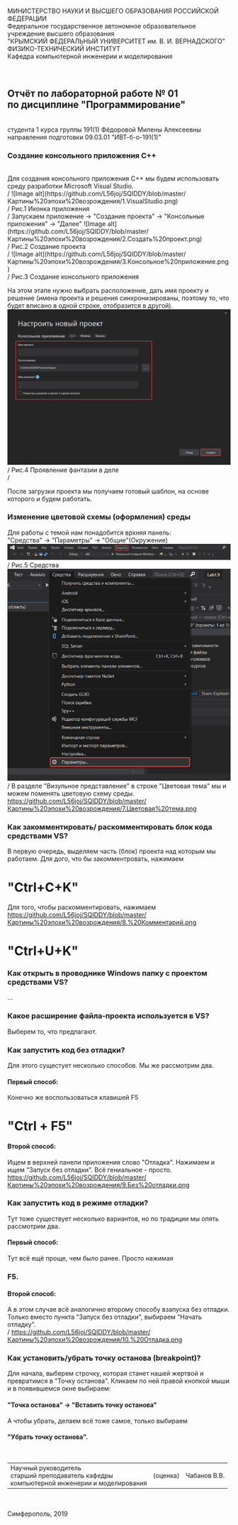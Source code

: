 МИНИСТЕРСТВО НАУКИ  И ВЫСШЕГО ОБРАЗОВАНИЯ РОССИЙСКОЙ ФЕДЕРАЦИИ  
Федеральное государственное автономное образовательное учреждение высшего образования  
"КРЫМСКИЙ ФЕДЕРАЛЬНЫЙ УНИВЕРСИТЕТ им. В. И. ВЕРНАДСКОГО"  
ФИЗИКО-ТЕХНИЧЕСКИЙ ИНСТИТУТ  
Кафедра компьютерной инженерии и моделирования
<br/><br/>
​
## Отчёт по лабораторной работе № 01<br/> по дисциплине "Программирование"
<br/>
​
студента 1 курса группы 191(1)  
Фёдоровой Милены Алексеевны  
направления подготовки 09.03.01 "ИВТ-б-о-191(1)"  
<br/>

### Создание консольного приложения С++
<br/>
Для создания консольного приложения С++ мы будем использовать среду разработки Microsoft Visual Studio.
<br>/
![Image alt](https://github.com/L56joj/SQIDDY/blob/master/Картины%20эпохи%20возрождения/1.VisualStudio.png)
<br>/
Рис.1 Иконка приложения
<br>/
Запускаем приложение -> "Создание проекта" -> "Консольные приложения" -> "Далее"
![Image alt](https://github.com/L56joj/SQIDDY/blob/master/Картины%20эпохи%20возрождения/2.Создать%20проект.png)
<br>/
Рис.2 Создание проекта <br>/
![Image alt](https://github.com/L56joj/SQIDDY/blob/master/Картины%20эпохи%20возрождения/3.Консольное%20приложение.png)
<br>/
Рис.3 Создание консольного приложения
<br/>

На этом этапе нужно выбрать расположение, дать имя проекту и решение (имена проекта и решения синхронизированы, поэтому то, что будет вписано в одной строке, отобразится в другой).
<br/>
![Image alt](https://github.com/L56joj/SQIDDY/blob/master/Картины%20эпохи%20возрождения/4.Имя%20проекта%20и%20решения.png)<br>/
Рис.4 Проявление фантазии в деле <br>/

После загрузки проекта мы получаем готовый шаблон, на основе которого и будем работать.
<br/>

### Изменение цветовой схемы (оформления) среды<br/>
Для работы с темой нам понадобится врхняя панель:<br/>
"Средства" -> "Параметры" -> "Общие"(Окружение)<br/>
![Image alt](https://github.com/L56joj/SQIDDY/blob/master/Картины%20эпохи%20возрождения/5.Средства.png)<br>/
Рис.5 Средства 
![Image alt](https://github.com/L56joj/SQIDDY/blob/master/Картины%20эпохи%20возрождения/6.Параметры.png) <br>/
В разделе "Визульное представление" в строке "Цветовая тема" мы и можем поменять цветовую схему среды.
https://github.com/L56joj/SQIDDY/blob/master/Картины%20эпохи%20возрождения/7.Цветовая%20тема.png

### Как закомментировать/ раскомментировать блок кода средствами VS? <br/>
В первую очередь, выделяем часть (блок) проекта  над которым мы работаем. Для дого, что бы закомментровать, нажимаем <br/>
# "Сtrl+C+K" <br/>
Для того, чтобы раскомментировать, нажимаем <br/>
https://github.com/L56joj/SQIDDY/blob/master/Картины%20эпохи%20возрождения/8.%20Комментарий.png
# "Ctrl+U+K" <br/>

###  Как открыть в проводнике Windows папку с проектом средствами VS? <br/>
...<br/>
###  Какое расширение файла-проекта используется в VS?<br/>
Выберем то, что предлагают.


### Как запустить код без отладки?<br/>
Для этого сущестует несколько способов. Мы же рассмотрим два.
#### Первый способ: <br/>
Конечно же воспользоваться клавишей F5 <br/>
# "Ctrl + F5" <br/>
#### Второй способ:  <br/>
Ищем в верхней панели приложения слово "Отладка". Нажимаем и ищем "Запуск без отладки". Всё гениальное - просто. <br/>
https://github.com/L56joj/SQIDDY/blob/master/Картины%20эпохи%20возрождения/9.Без%20отладки.png
### Как запустить код в режиме отладки? <br/>
Тут тоже существует несколько вариантов, но по традиции мы опять рассмотрим два. <br/>
#### Первый способ: <br/>
Тут всё ещё проще, чем было ранее. 
Просто нажимая 
### F5.
#### Второй способ:  <br/>
А в этом случае всё аналогично второму способу взапуска без отладки. Только вместо пункта "Запуск без отладки", выбираем "Начать отладку". <br>/
https://github.com/L56joj/SQIDDY/blob/master/Картины%20эпохи%20возрождения/10.%20Отладка.png
### Как установить/убрать точку останова (breakpoint)? <br/>
Для начала, выберем строчку, которая станет нашей жертвой и превратимся в "Точку останова". Кликаем по ней правой кнопкой мыши и в появившемся окне выбираем: <br/>
#### "Точка останова" -> "Вставить точку останова" <br/>
А чтобы убрать, делаем всё тоже самое, только выбираем 
#### "Убрать точку останова".

<br/>
<table>
<tr><td>Научный руководитель<br/> старший преподаватель кафедры<br/> компьютерной инженерии и моделирования</td>
<td>(оценка)</td>
<td>Чабанов В.В.</td>
</tr>
</table>
<br/><br/>
​
Симферополь, 2019
